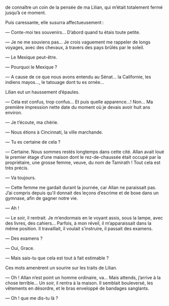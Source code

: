 de connaître un coin de la pensée de ma Lilian, qui m’était totalement
fermé jusqu’à ce moment.

Puis caressante, elle susurra affectueusement :

— Conte-moi tes souvenirs… D’abord quand tu étais toute petite.

— Je ne me souviens pas… Je crois vaguement me rappeler de longs voyages, avec des chevaux, à travers des pays brûlés par le soleil.

— Le Mexique peut-être.

— Pourquoi le Mexique ?

— A cause de ce que nous avons entendu au Sénat… la Californie, les
indiens mayos…, le tatouage dont tu es ornée…

Lilian eut un haussement d’épaules.

— Cela est confus, trop confus… Et puis quelle apparence…! Non… Ma
première impression nette date du moment où je devais avoir huit ans
environ.

— Je t’écoute, ma chérie.

— Nous étions à Cincinnati, la ville marchande.

— Tu es certaine de cela ?

— Certaine. Nous sommes restés longtemps dans cette cité. Allan avait loué le premier étage d’une maison dont le rez-de-chaussée était occupé par la propriétaire, une grosse femme, veuve, du nom de Tamirath ! Tout cela
est très précis.

— Va toujours.

— Cette femme me gardait durant la journée, car Allan ne paraissait pas. J’ai compris depuis qu’il donnait des leçons d’escrime et de boxe dans un
gymnase, afin de gagner notre vie.

— Ah !

— Le soir, il rentrait. Je m’endormais en le voyant assis, sous la lampe,
avec des livres, des cahiers… Parfois, à mon réveil, il m’apparaissait dans
la même position. Il travaillait, il voulait s’instruire, il passait des examens.

— Des examens ?

— Oui, Grace.

— Mais sais-tu que cela est tout à fait estimable ?

Ces mots amenèrent un sourire sur les traits de Lilian.

— Oh ! Allan n’est point un homme ordinaire, va… Mais attends, j’arrive
à la chose terrible… Un soir, il rentra à la maison. Il semblait bouleversé, les vêtements en désordre, et le bras enveloppé de bandages sanglants.

— Oh ! que me dis-tu là ?

